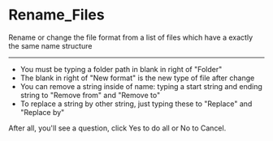 # Rename_Files
Rename or change the file format from a list of files which have a exactly the same name structure

--------

- You must be typing a folder path in blank in right of "Folder"
- The blank in right of "New format" is the new type of file after change
- You can remove a string inside of name: typing a start string and ending string to "Remove from" and "Remove to"
- To replace a string by other string, just typing these to "Replace" and "Replace by"

After all, you'll see a question, click Yes to do all or No to Cancel.
